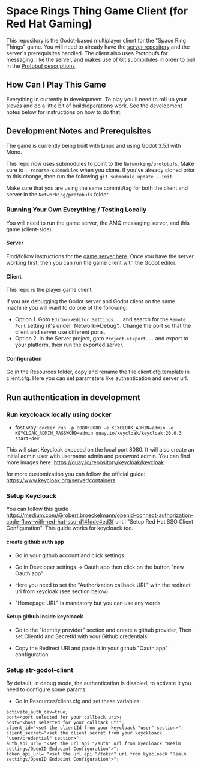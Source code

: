 # Space Rings Thing Game Client (for Red Hat Gaming)
This repository is the Godot-based multiplayer client for the "Space Ring
Things" game. You will need to already have the [server
repository](https://github.com/redhat-gamedev/srt-godot-server) and the server's
prerequisites handled. The client also uses Protobufs for messaging, like the
server, and makes use of Git submodules in order to pull in the [Protobuf
descriptions](https://github.com/redhat-gamedev/srt-protobufs).

## How Can I Play This Game
Everything in currently in development. To play you'll need to roll up your
sleves and do a little bit of build/operations work. See the development notes
below for instructions on how to do that.

## Development Notes and Prerequisites
The game is currently being built with Linux and using Godot 3.5.1 with Mono.

This repo now uses submodules to point to the `Networking/protobufs`. Make sure to
`--recurse-submodules` when you clone. If you've already cloned prior to this
change, then run the following `git submodule update --init`.

Make sure that you are using the same commit/tag for both the client and server
in the `Networking/protobufs` folder.

### Running Your Own Everything / Testing Locally
You will need to run the game server, the AMQ messaging server, and this game
(client-side).

#### Server
Find/follow instructions for the [game server
here](https://github.com/redhat-gamedev/srt-godot-server). Once you have the
server working first, then you can run the game client with the Godot editor.

#### Client
This repo is the player game client.

If you are debugging the Godot server and Godot client on the same machine you
will want to do one of the following:

* Option 1. Goto `Editor->Editor Settings...` and search for the `Remote Port`
  setting (it's under `Network->Debug'). Change the port so that the client and
  server use different ports.
* Option 2. In the Server project, goto `Project->Export...` and export to your
  platform, then run the exported server.

#### Configuration
Go in the Resources folder, copy and rename the file client.cfg.template in client.cfg. Here you can set parameters like authentication and server url.

## Run authentication in development

### Run keycloack locally using docker

- fast way:
`docker run -p 8080:8080 -e KEYCLOAK_ADMIN=admin -e KEYCLOAK_ADMIN_PASSWORD=admin quay.io/keycloak/keycloak:20.0.3 start-dev`

This will start Keycloak exposed on the local port 8080. It will also create an initial admin user with username admin and password admin.
You can find more images here: https://quay.io/repository/keycloak/keycloak

for more customization you can follow the official guide:
https://www.keycloak.org/server/containers

### Setup Keycloack
You can follow this guide https://medium.com/@robert.broeckelmann/openid-connect-authorization-code-flow-with-red-hat-sso-d141dde4ed3f until "Setup Red Hat SSO Client Configuration". This guide works for keycloack too.

#### create github auth app
- Go in your github account and click settings

- Go in Developer settings -> Oauth app then click on the button "new Oauth app"

- Here you need to set the "Authorization callback URL" with the redirect uri from keycloak (see section below)

-  "Homepage URL" is mandatory but you can use any words
#### Setup github inside keycloack
- Go to the "Identity provider" section and create a github provider, Then set ClientId and SecretId with your Github credentials.

- Copy the Redirect URI and paste it in your github "Oauth app" configuration

### Setup str-godot-client
By default, in debug mode, the authentication is disabled, to activate it you need to configure some params:

- Go in Resources/client.cfg and set these variables:

```
activate_auth_dev=true;
port=<port selected for your callback uri>;
host="<host selected for your callback uti";
client_id="<set the clientId from your keycloack "user" section>";
client_secret="<set the client secret from your keyckloack "user/credential" section>";
auth_api_url= "<set the url api "/auth" url from kyecloack "Realm settings/OpenID Endpoint Configuration">";
token_api_url= "<set the url api "/token" url from kyecloack "Realm settings/OpenID Endpoint Configuration">";
```
